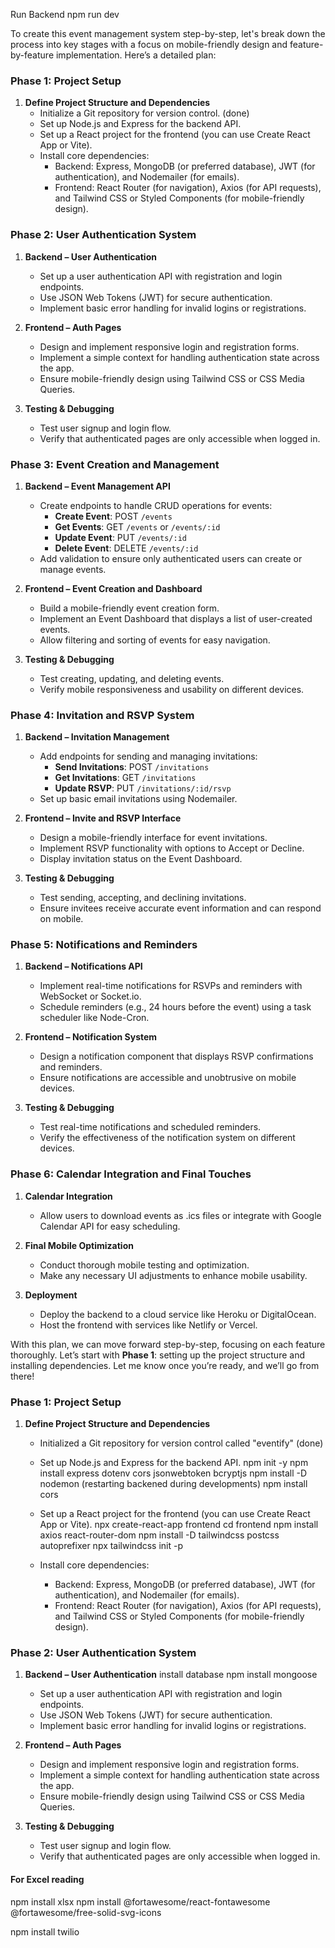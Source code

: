 Run Backend
npm run dev



To create this event management system step-by-step, let's break down the process into key stages with a focus on mobile-friendly design and feature-by-feature implementation. Here’s a detailed plan:

### **Phase 1: Project Setup**

1. **Define Project Structure and Dependencies**
   - Initialize a Git repository for version control. (done)
   - Set up Node.js and Express for the backend API.
   - Set up a React project for the frontend (you can use Create React App or Vite).
   - Install core dependencies:
     - Backend: Express, MongoDB (or preferred database), JWT (for authentication), and Nodemailer (for emails).
     - Frontend: React Router (for navigation), Axios (for API requests), and Tailwind CSS or Styled Components (for mobile-friendly design).

### **Phase 2: User Authentication System**

1. **Backend – User Authentication**
   - Set up a user authentication API with registration and login endpoints.
   - Use JSON Web Tokens (JWT) for secure authentication.
   - Implement basic error handling for invalid logins or registrations.

2. **Frontend – Auth Pages**
   - Design and implement responsive login and registration forms.
   - Implement a simple context for handling authentication state across the app.
   - Ensure mobile-friendly design using Tailwind CSS or CSS Media Queries.

3. **Testing & Debugging**
   - Test user signup and login flow.
   - Verify that authenticated pages are only accessible when logged in.

### **Phase 3: Event Creation and Management**

1. **Backend – Event Management API**
   - Create endpoints to handle CRUD operations for events:
     - **Create Event**: POST `/events`
     - **Get Events**: GET `/events` or `/events/:id`
     - **Update Event**: PUT `/events/:id`
     - **Delete Event**: DELETE `/events/:id`
   - Add validation to ensure only authenticated users can create or manage events.

2. **Frontend – Event Creation and Dashboard**
   - Build a mobile-friendly event creation form.
   - Implement an Event Dashboard that displays a list of user-created events.
   - Allow filtering and sorting of events for easy navigation.

3. **Testing & Debugging**
   - Test creating, updating, and deleting events.
   - Verify mobile responsiveness and usability on different devices.

### **Phase 4: Invitation and RSVP System**

1. **Backend – Invitation Management**
   - Add endpoints for sending and managing invitations:
     - **Send Invitations**: POST `/invitations`
     - **Get Invitations**: GET `/invitations`
     - **Update RSVP**: PUT `/invitations/:id/rsvp`
   - Set up basic email invitations using Nodemailer.

2. **Frontend – Invite and RSVP Interface**
   - Design a mobile-friendly interface for event invitations.
   - Implement RSVP functionality with options to Accept or Decline.
   - Display invitation status on the Event Dashboard.

3. **Testing & Debugging**
   - Test sending, accepting, and declining invitations.
   - Ensure invitees receive accurate event information and can respond on mobile.

### **Phase 5: Notifications and Reminders**

1. **Backend – Notifications API**
   - Implement real-time notifications for RSVPs and reminders with WebSocket or Socket.io.
   - Schedule reminders (e.g., 24 hours before the event) using a task scheduler like Node-Cron.

2. **Frontend – Notification System**
   - Design a notification component that displays RSVP confirmations and reminders.
   - Ensure notifications are accessible and unobtrusive on mobile devices.

3. **Testing & Debugging**
   - Test real-time notifications and scheduled reminders.
   - Verify the effectiveness of the notification system on different devices.

### **Phase 6: Calendar Integration and Final Touches**

1. **Calendar Integration**
   - Allow users to download events as .ics files or integrate with Google Calendar API for easy scheduling.
   
2. **Final Mobile Optimization**
   - Conduct thorough mobile testing and optimization.
   - Make any necessary UI adjustments to enhance mobile usability.

3. **Deployment**
   - Deploy the backend to a cloud service like Heroku or DigitalOcean.
   - Host the frontend with services like Netlify or Vercel.

With this plan, we can move forward step-by-step, focusing on each feature thoroughly. Let’s start with **Phase 1**: setting up the project structure and installing dependencies. Let me know once you’re ready, and we’ll go from there!



### **Phase 1: Project Setup**

1. **Define Project Structure and Dependencies**
   - Initialized a Git repository for version control called "eventify" (done)
   - Set up Node.js and Express for the backend API.
            npm init -y
            npm install express dotenv cors jsonwebtoken bcryptjs
            npm install -D nodemon (restarting backened during developments)
            npm install cors

   - Set up a React project for the frontend (you can use Create React App or Vite).
            npx create-react-app frontend
            cd frontend
            npm install axios react-router-dom
            npm install -D tailwindcss postcss autoprefixer
            npx tailwindcss init -p

   - Install core dependencies:
     - Backend: Express, MongoDB (or preferred database), JWT (for authentication), and Nodemailer (for emails).
     - Frontend: React Router (for navigation), Axios (for API requests), and Tailwind CSS or Styled Components (for mobile-friendly design).

### **Phase 2: User Authentication System**

1. **Backend – User Authentication**
   install database 
   npm install mongoose

   - Set up a user authentication API with registration and login endpoints.
   - Use JSON Web Tokens (JWT) for secure authentication.
   - Implement basic error handling for invalid logins or registrations.

2. **Frontend – Auth Pages**
   - Design and implement responsive login and registration forms.
   - Implement a simple context for handling authentication state across the app.
   - Ensure mobile-friendly design using Tailwind CSS or CSS Media Queries.

3. **Testing & Debugging**
   - Test user signup and login flow.
   - Verify that authenticated pages are only accessible when logged in.


#### For Excel reading

   npm install xlsx
   npm install @fortawesome/react-fontawesome @fortawesome/free-solid-svg-icons

   npm install twilio



